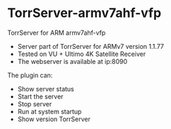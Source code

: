 # TorrServer-armv7ahf-vfp
TorrServer for ARM armv7ahf-vfp

- Server part of TorrServer for ARMv7 version 1.1.77
- Tested on VU + Ultimo 4K Satellite Receiver
- The webserver is available at ip:8090

The plugin can:
* Show server status
* Start the server
* Stop server
* Run at system startup
* Show version TorrServer
